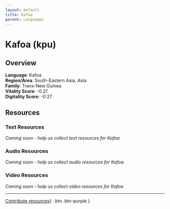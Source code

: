 ```yaml
---
layout: default
title: Kafoa
parent: Languages
---
```


# Kafoa (kpu)

## Overview

**Language**: Kafoa  
**Region/Area**: South-Eastern Asia, Asia  
**Family**: Trans-New Guinea  
**Vitality Score**: -0.21  
**Digitality Score**: -0.27  

## Resources

### Text Resources
*Coming soon - help us collect text resources for Kafoa*

### Audio Resources
*Coming soon - help us collect audio resources for Kafoa*

### Video Resources
*Coming soon - help us collect video resources for Kafoa*

---

[Contribute resources](https://fairtrain.github.io/){: .btn .btn-purple }
